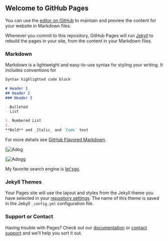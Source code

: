 ## Welcome to GitHub Pages

You can use the [editor on GitHub](https://github.com/meghanadivi/thesite/edit/main/README.md) to maintain and preview the content for your website in Markdown files.

Whenever you commit to this repository, GitHub Pages will run [Jekyll](https://jekyllrb.com/) to rebuild the pages in your site, from the content in your Markdown files.

### Markdown

Markdown is a lightweight and easy-to-use syntax for styling your writing. It includes conventions for

```markdown
Syntax highlighted code block

# Header 1
## Header 2
### Header 3

- Bulleted
- List

1. Numbered List
2. 
**Bold** and _Italic_ and `Code` text
```

For more details see [GitHub Flavored Markdown](https://guides.github.com/features/mastering-markdown/).



[![Adog](https://static01.nyt.com/images/2021/02/01/opinion/01renkl1/merlin_182819985_e25e4d1e-e41a-4956-8f76-89471400d109-superJumbo.jpg)

[![Adogg](http://cdn.shopify.com/s/files/1/0067/6164/4091/articles/Jumping_dog_1200x1200.png?v=1593118273) 


My favorite search engine is [let'sgo](https://www.companionanimalpsychology.com/p/all-about-dogs.html).


### Jekyll Themes

Your Pages site will use the layout and styles from the Jekyll theme you have selected in your [repository settings](https://github.com/meghanadivi/thesite/settings/pages). The name of this theme is saved in the Jekyll `_config.yml` configuration file.

### Support or Contact

Having trouble with Pages? Check out our [documentation](https://docs.github.com/categories/github-pages-basics/) or [contact support](https://support.github.com/contact) and we’ll help you sort it out.
